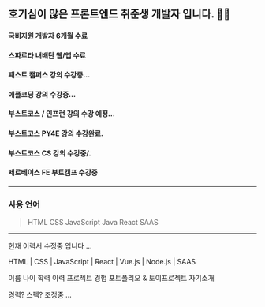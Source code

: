 <h2>호기심이 많은 프론트엔드 취준생 개발자 입니다. 👨‍💻</h2>

#### 국비지원 개발자 6개월 수료
#### 스파르타 내배단 웹/앱 수료
#### 패스트 캠퍼스 강의 수강중...
#### 애플코딩 강의 수강중...
#### 부스트코스 / 인프런 강의 수강 예정...
#### 부스트코스 PY4E 강의 수강완료.
#### 부스트코스 CS 강의 수강중/.
#### 제로베이스 FE 부트캠프 수강중 

***

### 사용 언어
> HTML
> CSS
> JavaScript
> Java
> React
> SAAS
>
***
현재 이력서 수정중 입니다 ...

HTML | CSS | JavaScript | 
React | Vue.js | Node.js | SAAS

이름 
나이 
학력 
이력 
프로젝트 경험
포트폴리오 & 토이프로젝트
자기소개

경력? 스펙? 조정중 ...

<!--
**BlankCodeStack/BlankCodeStack** is a ✨ _special_ ✨ repository because its `README.md` (this file) appears on your GitHub profile.

Here are some ideas to get you started:

- 🔭 I’m currently working on ...
- 🌱 I’m currently learning ...
- 👯 I’m looking to collaborate on ...
- 🤔 I’m looking for help with ...
- 💬 Ask me about ...
- 📫 How to reach me: ...
- 😄 Pronouns: ...
- ⚡ Fun fact: ...
-->
